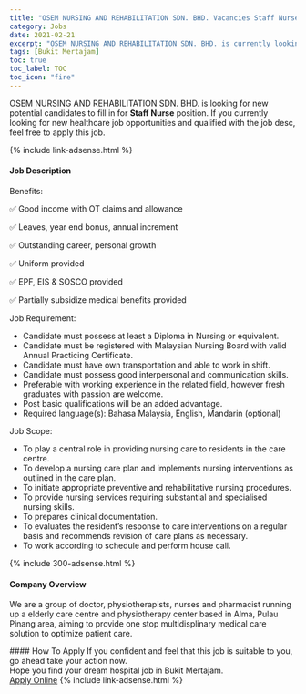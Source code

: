 ```yaml
---
title: "OSEM NURSING AND REHABILITATION SDN. BHD. Vacancies Staff Nurse" 
category: Jobs 
date: 2021-02-21 
excerpt: "OSEM NURSING AND REHABILITATION SDN. BHD. is currently looking for suitable person to fill in the Staff Nurse which positioned at Bukit Mertajam" 
tags: [Bukit Mertajam] 
toc: true 
toc_label: TOC 
toc_icon: "fire" 
--- 
```


<p>OSEM NURSING AND REHABILITATION SDN. BHD. is looking for new potential candidates to fill in for <b>Staff Nurse</b> position. If you currently looking for new healthcare job opportunities and qualified with the job desc, feel free to apply this job.
</p>{% include link-adsense.html %} 
<div><div><h4>Job Description</h4></div><div><div><span><div><p>Benefits:</p><p>&#9989; Good income with OT claims and allowance</p><p>&#9989; Leaves, year end bonus, annual increment</p><p>&#9989; Outstanding career, personal growth</p><p>&#9989; Uniform provided</p><p>&#9989; EPF, EIS &amp; SOSCO provided</p><p>&#9989; Partially subsidize medical benefits provided</p><p>Job Requirement:</p><ul><li>Candidate must possess at least a Diploma in Nursing or equivalent.</li><li>Candidate must be registered with Malaysian Nursing Board with valid Annual Practicing Certificate.</li><li>Candidate must have own transportation and able to work in shift.</li><li>Candidate must possess good interpersonal and communication skills.</li><li>Preferable with working experience in the related field, however fresh graduates with passion are welcome.</li><li>Post basic qualifications will be an added advantage.</li><li>Required language(s): Bahasa Malaysia, English, Mandarin (optional)</li></ul><p>Job Scope:</p><ul><li>To play a central role in providing nursing care to residents in the care centre.</li><li>To develop a nursing care plan and implements nursing interventions as outlined in the care plan.</li><li>To initiate appropriate preventive and rehabilitative nursing procedures.</li><li>To provide nursing services requiring substantial and specialised nursing skills.</li><li>To prepares clinical documentation.</li><li>To evaluates the resident&#8217;s response to care interventions on a regular basis and recommends revision of care plans as necessary.</li><li>To work according to schedule and perform house call.</li></ul></div></span></div></div></div> 
{% include 300-adsense.html %} 
<div><div><h4>Company Overview</h4></div><div><div><span><div><p>We are a group of doctor, physiotherapists, nurses and pharmacist running up a elderly care centre and physiotherapy center based in Alma, Pulau Pinang area, aiming to provide one stop multidisplinary medical care solution to optimize patient care.</p></div></span></div></div></div> 
#### How To Apply 
If you confident and feel that this job is suitable to you, go ahead take your action now. <br/> 
Hope you find your dream hospital job in Bukit Mertajam. <br/> 
<a href="https://www.jobstreet.com.my/en/job/staff-nurse-4486823?jobId=jobstreet-my-job-4486823" class="btn btn--warning" target="_blank" rel="nofollow noopenner">Apply Online</a> 
{% include link-adsense.html %} 